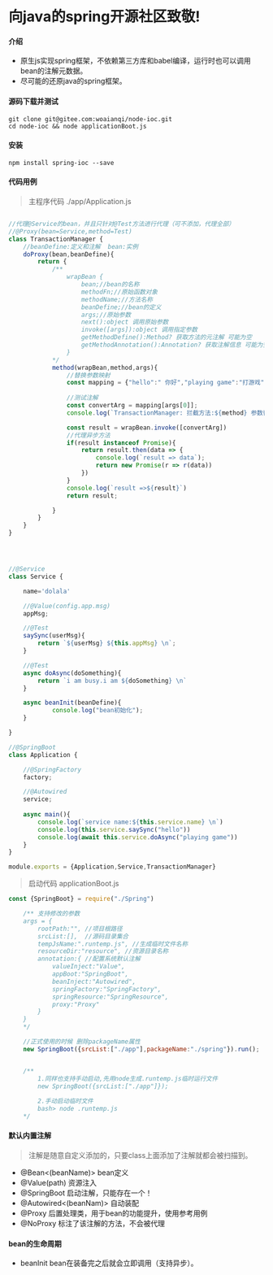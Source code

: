 # 向java的spring开源社区致敬!

#### 介绍
- 原生js实现spring框架，不依赖第三方库和babel编译，运行时也可以调用bean的注解元数据。
- 尽可能的还原java的spring框架。


#### 源码下载并测试
```shell
git clone git@gitee.com:woaianqi/node-ioc.git 
cd node-ioc && node applicationBoot.js
```

#### 安装
```shell
npm install spring-ioc --save
```

#### 代码用例
> 主程序代码 ./app/Application.js
```js

//代理@Service的bean，并且只针对@Test方法进行代理（可不添加，代理全部）
//@Proxy(bean=Service,method=Test)
class TransactionManager {
	//beanDefine:定义和注解  bean:实例
	doProxy(bean,beanDefine){
		return {
			/**
				wrapBean {
					bean;//bean的名称
					methodFn;//原始函数对象
					methodName;//方法名称
					beanDefine;//bean的定义
					args;//原始参数
					next():object 调用原始参数
					invoke([args]):object 调用指定参数
					getMethodDefine():Method? 获取方法的元注解 可能为空
					getMethodAnnotation():Annotation? 获取注解信息 可能为空
				}
			*/
			method(wrapBean,method,args){
				//替换参数映射
				const mapping = {"hello":" 你好","playing game":"打游戏"};
				
				//测试注解
				const convertArg = mapping[args[0]];
				console.log(`TransactionManager: 拦截方法:${method} 参数替换:[${args} => ${convertArg}]`);

				const result = wrapBean.invoke([convertArg])
				//代理异步方法
				if(result instanceof Promise){
					return result.then(data => {
						console.log(`result => data`);
						return new Promise(r => r(data))
					})
				}
				console.log(`result =>${result}`)
				return result;

			}
		}
	}
}




//@Service
class Service {

	name='dolala'

	//@Value(config.app.msg)
	appMsg;

	//@Test
	saySync(userMsg){
		return `${userMsg} ${this.appMsg} \n`;
	}

	//@Test
	async doAsync(doSomething){
		return `i am busy.i am ${doSomething} \n`
	}

	async beanInit(beanDefine){
			console.log("bean初始化");
	}

}

//@SpringBoot
class Application {

	//@SpringFactory
	factory;

	//@Autowired
	service;
	
	async main(){
		console.log(`service name:${this.service.name} \n`)
		console.log(this.service.saySync("hello"))
		console.log(await this.service.doAsync("playing game"))
	}
}

module.exports = {Application,Service,TransactionManager}

````

> 启动代码 applicationBoot.js
```js
const {SpringBoot} = require("./Spring")

	/** 支持修改的参数
	args = {
		rootPath:"", //项目根路径
		srcList:[],  //源码目录集合
		tempJsName:".runtemp.js", //生成临时文件名称
		resourceDir:"resource", //资源目录名称
		annotation:{ //配置系统默认注解
			valueInject:"Value",
			appBoot:"SpringBoot",
			beanInject:"Autowired",
			springFactory:"SpringFactory",
			springResource:"SpringResource",
			proxy:"Proxy"
		}
	}
	*/

	//正式使用的时候 删除packageName属性
	new SpringBoot({srcList:["./app"],packageName:"./spring"}).run();


	/**
		1.同样也支持手动启动,先用node生成.runtemp.js临时运行文件
		new SpringBoot({srcList:["./app"]});
		
		2.手动启动临时文件
		bash> node .runtemp.js
	*/

```



#### 默认内置注解
> 注解是随意自定义添加的，只要class上面添加了注解就都会被扫描到。
- @Bean<(beanName)> bean定义
- @Value(path) 资源注入
- @SpringBoot 启动注解，只能存在一个！
- @Autowired<(beanNam)> 自动装配
- @Proxy 后置处理类，用于bean的功能提升，使用参考用例
- @NoProxy 标注了该注解的方法，不会被代理

#### bean的生命周期
- beanInit bean在装备完之后就会立即调用（支持异步）。


